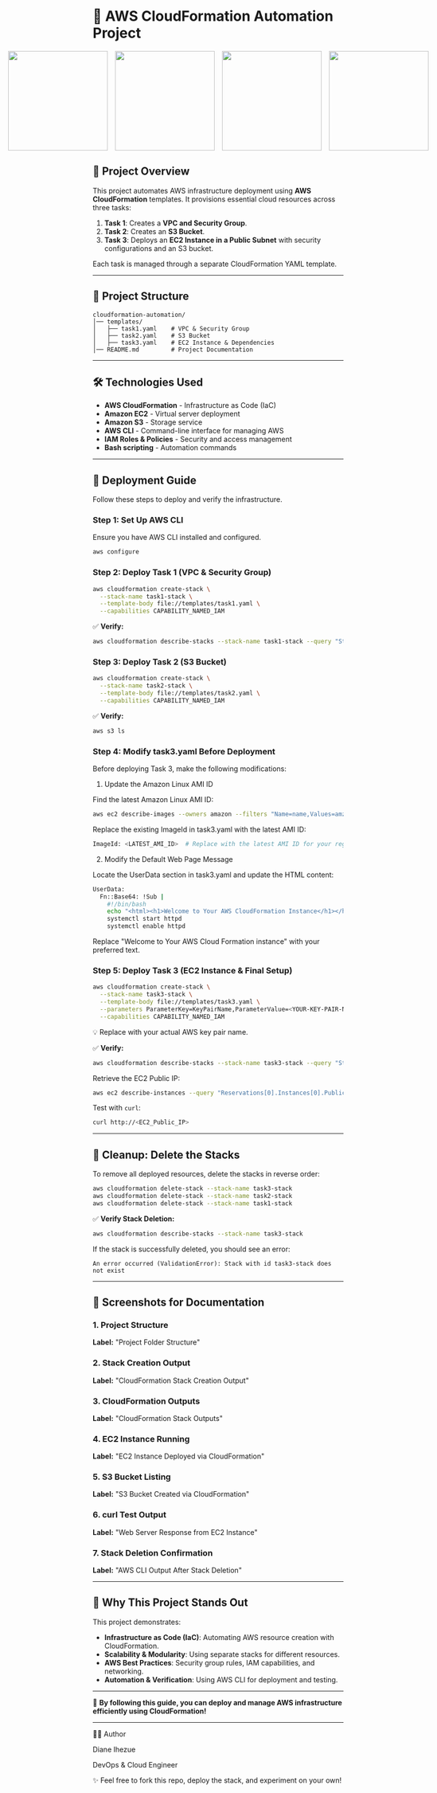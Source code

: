 # 🚀 AWS CloudFormation Automation Project

<div style="display: flex; justify-content: center; gap: 15px;">
  <img src="https://github.com/user-attachments/assets/d32023b2-687c-48ed-9dc0-ba7b97b877e4" width="200">
  <img src="https://github.com/user-attachments/assets/63034a5e-1879-4c71-ad4f-1507cc0b6c9a" width="200">
  <img src="https://github.com/user-attachments/assets/307c0840-0e0d-4576-8e0e-e8764bc50304" width="200">
  <img src="https://github.com/user-attachments/assets/bd55efb3-9cb2-4c58-bc08-eb2acfd6a30a" width="200">
</div>

## 📌 Project Overview
This project automates AWS infrastructure deployment using **AWS CloudFormation** templates. It provisions essential cloud resources across three tasks:

1. **Task 1**: Creates a **VPC and Security Group**.
2. **Task 2**: Creates an **S3 Bucket**.
3. **Task 3**: Deploys an **EC2 Instance in a Public Subnet** with security configurations and an S3 bucket.

Each task is managed through a separate CloudFormation YAML template.

---

## 📂 Project Structure
```
cloudformation-automation/
│── templates/
│   ├── task1.yaml    # VPC & Security Group
│   ├── task2.yaml    # S3 Bucket
│   ├── task3.yaml    # EC2 Instance & Dependencies
│── README.md         # Project Documentation
```

---

## 🛠️ Technologies Used
- **AWS CloudFormation** - Infrastructure as Code (IaC)
- **Amazon EC2** - Virtual server deployment
- **Amazon S3** - Storage service
- **AWS CLI** - Command-line interface for managing AWS
- **IAM Roles & Policies** - Security and access management
- **Bash scripting** - Automation commands

---

## 🚀 Deployment Guide
Follow these steps to deploy and verify the infrastructure.

### **Step 1: Set Up AWS CLI**
Ensure you have AWS CLI installed and configured.
```bash
aws configure
```

### **Step 2: Deploy Task 1 (VPC & Security Group)**
```bash
aws cloudformation create-stack \
  --stack-name task1-stack \
  --template-body file://templates/task1.yaml \
  --capabilities CAPABILITY_NAMED_IAM
```

✅ **Verify:**
```bash
aws cloudformation describe-stacks --stack-name task1-stack --query "Stacks[0].Outputs" --output table
```

### **Step 3: Deploy Task 2 (S3 Bucket)**
```bash
aws cloudformation create-stack \
  --stack-name task2-stack \
  --template-body file://templates/task2.yaml \
  --capabilities CAPABILITY_NAMED_IAM
```

✅ **Verify:**
```bash
aws s3 ls
```

### Step 4: Modify task3.yaml Before Deployment

Before deploying Task 3, make the following modifications:

1. Update the Amazon Linux AMI ID

Find the latest Amazon Linux AMI ID:

```bash
aws ec2 describe-images --owners amazon --filters "Name=name,Values=amzn2-ami-hvm-*-x86_64-gp2" --query 'Images[*].[ImageId,CreationDate]' --output text | sort -k2 -r | head -n 1
```

Replace the existing ImageId in task3.yaml with the latest AMI ID:

```bash
ImageId: <LATEST_AMI_ID>  # Replace with the latest AMI ID for your region
```

2. Modify the Default Web Page Message

Locate the UserData section in task3.yaml and update the HTML content:

```bash
UserData:
  Fn::Base64: !Sub |
    #!/bin/bash
    echo "<html><h1>Welcome to Your AWS CloudFormation Instance</h1></html>" > /var/www/html/index.html
    systemctl start httpd
    systemctl enable httpd
```
Replace "Welcome to Your AWS Cloud Formation instance" with your preferred text.

### **Step 5: Deploy Task 3 (EC2 Instance & Final Setup)**

```bash
aws cloudformation create-stack \
  --stack-name task3-stack \
  --template-body file://templates/task3.yaml \
  --parameters ParameterKey=KeyPairName,ParameterValue=<YOUR-KEY-PAIR-NAME> \
  --capabilities CAPABILITY_NAMED_IAM
```
💡 Replace <YOUR-KEY-PAIR-NAME> with your actual AWS key pair name.

✅ **Verify:**
```bash
aws cloudformation describe-stacks --stack-name task3-stack --query "Stacks[0].Outputs" --output table
```

Retrieve the EC2 Public IP:
```bash
aws ec2 describe-instances --query "Reservations[0].Instances[0].PublicIpAddress" --output text
```

Test with `curl`:
```bash
curl http://<EC2_Public_IP>
```

---

## 🧹 Cleanup: Delete the Stacks
To remove all deployed resources, delete the stacks in reverse order:

```bash
aws cloudformation delete-stack --stack-name task3-stack
aws cloudformation delete-stack --stack-name task2-stack
aws cloudformation delete-stack --stack-name task1-stack
```

✅ **Verify Stack Deletion:**
```bash
aws cloudformation describe-stacks --stack-name task3-stack
```
If the stack is successfully deleted, you should see an error:
```
An error occurred (ValidationError): Stack with id task3-stack does not exist
```

---

## 📸 Screenshots for Documentation
### 1. **Project Structure**
**Label:** "Project Folder Structure"

### 2. **Stack Creation Output**
**Label:** "CloudFormation Stack Creation Output"

### 3. **CloudFormation Outputs**
**Label:** "CloudFormation Stack Outputs"

### 4. **EC2 Instance Running**
**Label:** "EC2 Instance Deployed via CloudFormation"

### 5. **S3 Bucket Listing**
**Label:** "S3 Bucket Created via CloudFormation"

### 6. **curl Test Output**
**Label:** "Web Server Response from EC2 Instance"

### 7. **Stack Deletion Confirmation**
**Label:** "AWS CLI Output After Stack Deletion"

---

## 🎯 Why This Project Stands Out
This project demonstrates:
- **Infrastructure as Code (IaC)**: Automating AWS resource creation with CloudFormation.
- **Scalability & Modularity**: Using separate stacks for different resources.
- **AWS Best Practices**: Security group rules, IAM capabilities, and networking.
- **Automation & Verification**: Using AWS CLI for deployment and testing.

---

🚀 **By following this guide, you can deploy and manage AWS infrastructure efficiently using CloudFormation!**

---
👩‍💻 Author

Diane Ihezue

DevOps & Cloud Engineer 

✨ Feel free to fork this repo, deploy the stack, and experiment on your own!

